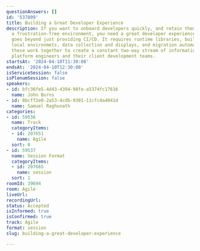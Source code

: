 ```yaml
---
questionAnswers: []
id: '537809'
title: Building a Great Developer Experience
description: If you want to onboard developers quickly, and retain them by providing
  a frustration-free environment, you need a great developer experience (DX). This
  goes beyond just providing CI/CD. It requires runtime libraries, build tooling,
  local environmets, data collection and displays, and migration automation. All of
  these work together to create a constant two-way stream of information between the
  platform engineers and their client development teams.
startsAt: '2024-04-10T11:30:00'
endsAt: '2024-04-10T12:30:00'
isServiceSession: false
isPlenumSession: false
speakers:
- id: bfc36fe5-4d43-4394-98fe-a5374fc17616
  name: John Burns
- id: 0bcff2e0-2a53-4cdb-9301-11cfc4a4041d
  name: Samuel Raghunath
categories:
- id: 59536
  name: Track
  categoryItems:
  - id: 207651
    name: Agile
  sort: 0
- id: 59537
  name: Session Format
  categoryItems:
  - id: 207665
    name: session
  sort: 1
roomId: 39694
room: Agile
liveUrl: 
recordingUrl: 
status: Accepted
isInformed: true
isConfirmed: true
track: Agile
format: session
slug: building-a-great-developer-experience

---
```


